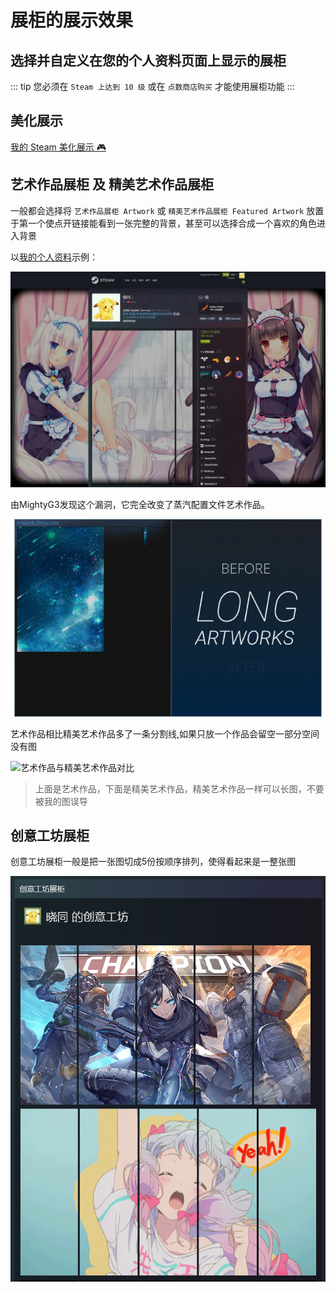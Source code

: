 # 展柜的展示效果

## 选择并自定义在您的个人资料页面上显示的展柜

::: tip
您必须在 `Steam 上达到 10 级` 或在 `点数商店购买` 才能使用展柜功能
:::

## 美化展示

[我的 Steam 美化展示 🎮](https://steamcommunity.com/id/XTxiaotong)

## 艺术作品展柜 及 精美艺术作品展柜

一般都会选择将 `艺术作品展柜 Artwork` 或 `精美艺术作品展柜 Featured Artwork` 放置于第一个使点开链接能看到一张完整的背景，甚至可以选择合成一个喜欢的角色进入背景

以[我的个人资料](https://steamcommunity.com/id/XTxiaotong)示例：

![我的艺术作品](../Photo/Profile/home.png)

由MightyG3发现这个漏洞，它完全改变了蒸汽配置文件艺术作品。

![艺术作品前后版本对比](../Photo/Profile/undefined-Imgur.gif)

艺术作品相比精美艺术作品多了一条分割线,如果只放一个作品会留空一部分空间没有图

![艺术作品与精美艺术作品对比](../Photo/Profile/%E8%89%BA%E6%9C%AF%E4%BD%9C%E5%93%81%E4%B8%8E%E7%B2%BE%E7%BE%8E%E8%89%BA%E6%9C%AF%E4%BD%9C%E5%93%81%E5%AF%B9%E6%AF%94.webp '上面是艺术作品，下面是精美艺术作品，精美艺术作品一样可以长图，不要被我的图误导')

>上面是艺术作品，下面是精美艺术作品，精美艺术作品一样可以长图，不要被我的图误导

## 创意工坊展柜

创意工坊展柜一般是把一张图切成5份按顺序排列，使得看起来是一整张图

![创意工坊](../Photo/Profile/workshop-space.png)
